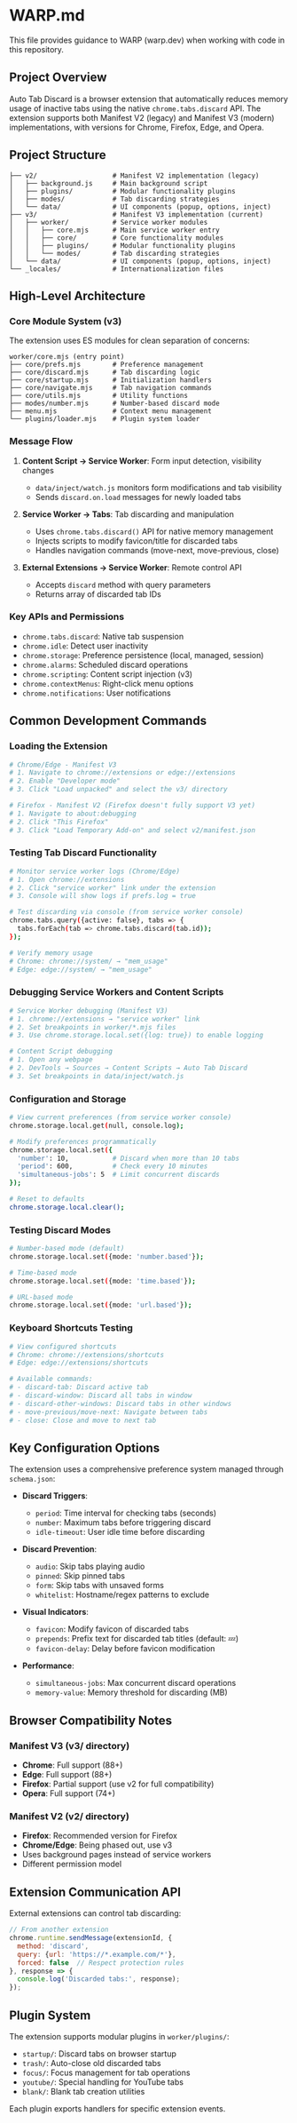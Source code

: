 # WARP.md

This file provides guidance to WARP (warp.dev) when working with code in this repository.

## Project Overview

Auto Tab Discard is a browser extension that automatically reduces memory usage of inactive tabs using the native `chrome.tabs.discard` API. The extension supports both Manifest V2 (legacy) and Manifest V3 (modern) implementations, with versions for Chrome, Firefox, Edge, and Opera.

## Project Structure

```
├── v2/                   # Manifest V2 implementation (legacy)
│   ├── background.js     # Main background script
│   ├── plugins/          # Modular functionality plugins
│   ├── modes/            # Tab discarding strategies
│   └── data/             # UI components (popup, options, inject)
├── v3/                   # Manifest V3 implementation (current)
│   ├── worker/           # Service worker modules
│   │   ├── core.mjs      # Main service worker entry
│   │   ├── core/         # Core functionality modules
│   │   ├── plugins/      # Modular functionality plugins
│   │   └── modes/        # Tab discarding strategies
│   └── data/             # UI components (popup, options, inject)
└── _locales/             # Internationalization files
```

## High-Level Architecture

### Core Module System (v3)

The extension uses ES modules for clean separation of concerns:

```
worker/core.mjs (entry point)
├── core/prefs.mjs        # Preference management
├── core/discard.mjs      # Tab discarding logic
├── core/startup.mjs      # Initialization handlers
├── core/navigate.mjs     # Tab navigation commands
├── core/utils.mjs        # Utility functions
├── modes/number.mjs      # Number-based discard mode
├── menu.mjs              # Context menu management
└── plugins/loader.mjs    # Plugin system loader
```

### Message Flow

1. **Content Script → Service Worker**: Form input detection, visibility changes
   - `data/inject/watch.js` monitors form modifications and tab visibility
   - Sends `discard.on.load` messages for newly loaded tabs

2. **Service Worker → Tabs**: Tab discarding and manipulation
   - Uses `chrome.tabs.discard()` API for native memory management
   - Injects scripts to modify favicon/title for discarded tabs
   - Handles navigation commands (move-next, move-previous, close)

3. **External Extensions → Service Worker**: Remote control API
   - Accepts `discard` method with query parameters
   - Returns array of discarded tab IDs

### Key APIs and Permissions

- `chrome.tabs.discard`: Native tab suspension
- `chrome.idle`: Detect user inactivity
- `chrome.storage`: Preference persistence (local, managed, session)
- `chrome.alarms`: Scheduled discard operations
- `chrome.scripting`: Content script injection (v3)
- `chrome.contextMenus`: Right-click menu options
- `chrome.notifications`: User notifications

## Common Development Commands

### Loading the Extension

```bash
# Chrome/Edge - Manifest V3
# 1. Navigate to chrome://extensions or edge://extensions
# 2. Enable "Developer mode"
# 3. Click "Load unpacked" and select the v3/ directory

# Firefox - Manifest V2 (Firefox doesn't fully support V3 yet)
# 1. Navigate to about:debugging
# 2. Click "This Firefox"
# 3. Click "Load Temporary Add-on" and select v2/manifest.json
```

### Testing Tab Discard Functionality

```bash
# Monitor service worker logs (Chrome/Edge)
# 1. Open chrome://extensions
# 2. Click "service worker" link under the extension
# 3. Console will show logs if prefs.log = true

# Test discarding via console (from service worker console)
chrome.tabs.query({active: false}, tabs => {
  tabs.forEach(tab => chrome.tabs.discard(tab.id));
});

# Verify memory usage
# Chrome: chrome://system/ → "mem_usage"
# Edge: edge://system/ → "mem_usage"
```

### Debugging Service Workers and Content Scripts

```bash
# Service Worker debugging (Manifest V3)
# 1. chrome://extensions → "service worker" link
# 2. Set breakpoints in worker/*.mjs files
# 3. Use chrome.storage.local.set({log: true}) to enable logging

# Content Script debugging
# 1. Open any webpage
# 2. DevTools → Sources → Content Scripts → Auto Tab Discard
# 3. Set breakpoints in data/inject/watch.js
```

### Configuration and Storage

```bash
# View current preferences (from service worker console)
chrome.storage.local.get(null, console.log);

# Modify preferences programmatically
chrome.storage.local.set({
  'number': 10,           # Discard when more than 10 tabs
  'period': 600,          # Check every 10 minutes
  'simultaneous-jobs': 5  # Limit concurrent discards
});

# Reset to defaults
chrome.storage.local.clear();
```

### Testing Discard Modes

```bash
# Number-based mode (default)
chrome.storage.local.set({mode: 'number.based'});

# Time-based mode 
chrome.storage.local.set({mode: 'time.based'});

# URL-based mode
chrome.storage.local.set({mode: 'url.based'});
```

### Keyboard Shortcuts Testing

```bash
# View configured shortcuts
# Chrome: chrome://extensions/shortcuts
# Edge: edge://extensions/shortcuts

# Available commands:
# - discard-tab: Discard active tab
# - discard-window: Discard all tabs in window
# - discard-other-windows: Discard tabs in other windows
# - move-previous/move-next: Navigate between tabs
# - close: Close and move to next tab
```

## Key Configuration Options

The extension uses a comprehensive preference system managed through `schema.json`:

- **Discard Triggers**:
  - `period`: Time interval for checking tabs (seconds)
  - `number`: Maximum tabs before triggering discard
  - `idle-timeout`: User idle time before discarding

- **Discard Prevention**:
  - `audio`: Skip tabs playing audio
  - `pinned`: Skip pinned tabs
  - `form`: Skip tabs with unsaved forms
  - `whitelist`: Hostname/regex patterns to exclude

- **Visual Indicators**:
  - `favicon`: Modify favicon of discarded tabs
  - `prepends`: Prefix text for discarded tab titles (default: 💤)
  - `favicon-delay`: Delay before favicon modification

- **Performance**:
  - `simultaneous-jobs`: Max concurrent discard operations
  - `memory-value`: Memory threshold for discarding (MB)

## Browser Compatibility Notes

### Manifest V3 (v3/ directory)
- **Chrome**: Full support (88+)
- **Edge**: Full support (88+)
- **Firefox**: Partial support (use v2 for full compatibility)
- **Opera**: Full support (74+)

### Manifest V2 (v2/ directory)
- **Firefox**: Recommended version for Firefox
- **Chrome/Edge**: Being phased out, use v3
- Uses background pages instead of service workers
- Different permission model

## Extension Communication API

External extensions can control tab discarding:

```javascript
// From another extension
chrome.runtime.sendMessage(extensionId, {
  method: 'discard',
  query: {url: 'https://*.example.com/*'},
  forced: false  // Respect protection rules
}, response => {
  console.log('Discarded tabs:', response);
});
```

## Plugin System

The extension supports modular plugins in `worker/plugins/`:
- `startup/`: Discard tabs on browser startup
- `trash/`: Auto-close old discarded tabs
- `focus/`: Focus management for tab operations
- `youtube/`: Special handling for YouTube tabs
- `blank/`: Blank tab creation utilities

Each plugin exports handlers for specific extension events.
